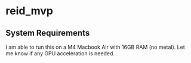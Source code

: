 # reid_mvp

## System Requirements
I am able to run this on a M4 Macbook Air with 16GB RAM (no metal). Let me know if any GPU acceleration is needed.
